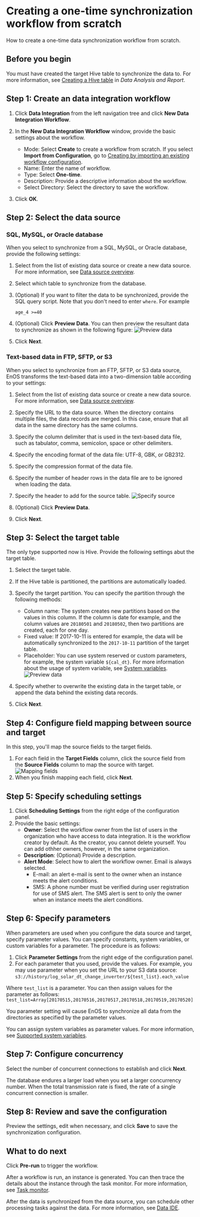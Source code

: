 # Creating a one-time synchronization workflow from scratch

How to create a one-time data synchronization workflow from scratch.

## Before you begin

You must have created the target Hive table to synchronize the data to. For more information, see [Creating a Hive table](https://docs.envisioniot.com/docs/analysis-report/en/latest/data_explorer/creating_hivetable.html) in *Data Analysis and Report*.

## Step 1: Create an data integration workflow

1. Click **Data Integration** from the left navigation tree and click **New Data Integration Workflow**.
2. In the **New Data Integration Workflow** window, provide the basic settings about the workflow.
   - Mode: Select **Create** to create a workflow from scratch. If you select **Import from Configuration**, go to [Creating by importing an existing workflow configuration](importing_existing_config).
   - Name: Enter the name of workflow.
   - Type: Select **One-time**.
   - Description: Provide a descriptive information about the workflow.
   - Select Directory: Select the directory to save the workflow.

3. Click **OK**.

## Step 2: Select the data source

### SQL, MySQL, or Oracle database

When you select to synchronize from a SQL, MySQL, or Oracle database, provide the following settings:

1. Select from the list of existing data source or create a new data source. For more information, see [Data source overview](../data_source/datasource_overview).
2. Select which table to synchronize from the database.
3. (Optional) If you want to filter the data to be synchronized, provide the SQL query script. Note that you don't need to enter `where`. For example
   ```
   age_4 >=40
   ```

4. (Optional) Click **Preview Data**. You can then preview the resultant data to synchronize as shown in the following figure:
    ![Preview data](media/sql_source.png)

5. Click **Next**.

### Text-based data in FTP, SFTP, or S3

When you select to synchronize from an FTP, SFTP, or S3 data source, EnOS transforms the text-based data into a two-dimension table according to your settings:

1. Select from the list of existing data source or create a new data source. For more information, see [Data source overview](../data_source/datasource_overview).
2. Specify the URL to the data source. When the directory contains multiple files, the data records are merged. In this case, ensure that all data in the same directory has the same columns.
3. Specify the column delimiter that is used in the text-based data file, such as tabulator, comma, semicolon, space or other delimiters.
4. Specify the encoding format of the data file: UTF-8, GBK, or GB2312.
5. Specify the compression format of the data file.
6. Specify the number of header rows in the data file are to be ignored when loading the data.
7. Specify the header to add for the source table.
   ![Specify source](media/s3_source.png)

8. (Optional) Click **Preview Data**.
9. Click **Next**.


## Step 3: Select the target table

The only type supported now is Hive. Provide the following settings abut the target table.
1. Select the target table.
2. If the Hive table is partitioned, the partitions are automatically loaded.
3. Specify the target partition. You can specify the partition through the following methods:
   - Column name: The system creates new partitions based on the values in this column. If the column is date for example, and the column values are `20180501` and `20180502`, then two partitions are created, each for one day.
   - Fixed value: If 2017-10-11 is entered for example, the data will be automatically synchronized to the `2017-10-11` partition of the target table.
   - Placeholder: You can use system reserved or custom parameters, for example, the system variable `${cal_dt}`. For more information about the usage of system variable, see [System variables](../data_ide/system_variables).
    ![Preview data](media/sql_target.png)  

4. Specify whether to overwrite the existing data in the target table, or append the data behind the existing data records.
5. Click **Next**.

## Step 4: Configure field mapping between source and target
In this step, you'll map the source fields to the target fields.

1. For each field in the **Target Fields** column, click the source field from the **Source Fields** column to map the source with target.
   ![Mapping fields](media/sql_mapping.png)
2. When you finish mapping each field, click **Next**.

## Step 5: Specify scheduling settings

1. Click **Scheduling Settings** from the right edge of the configuration panel.
2. Provide the basic settings:
   - **Owner**: Select the workflow owner from the list of users in the organization who have access to data integration. It is the workflow creator by default. As the creator, you cannot delete yourself. You can add othher owners, however, in the same organization.
   - **Description**: (Optional) Provide a description.
   - **Alert Mode**: Select how to alert the workflow owner. Email is always selected.
      - E-mail: an alert e-mail is sent to the owner when an instance meets the alert conditions.
      - SMS: A phone number must be verified during user registration for use of SMS alert. The SMS alert is sent to only the owner when an instance meets the alert conditions.


## Step 6: Specify parameters

When parameters are used when you configure the data source and target, specify parameter values. You can specify constants, system variables, or custom variables for a parameter. The procedure is as follows:

1. Click **Parameter Settings** from the right edge of the configuration panel.
2. For each parameter that you used, provide the values. For example, you may use parameter when you set the URL to your S3 data source:
  `s3://history/log_solar_dt_change_inverter/${test_list}.each_value`

  Where `test_list` is a parameter. You can then assign values for the parameter as follows:
  `test_list=Array[20170515,20170516,20170517,20170518,20170519,20170520]`

  You parameter setting will cause EnOS to synchronize all data from the directories as specified by the parameter values.

You can assign system variables as parameter values. For more information, see [Supported system variables](../data_ide/system_variables).

## Step 7: Configure concurrency
Select the number of concurrent connections to establish and click **Next**.

The database endures a larger load when you set a larger concurrency number. When the total transmission rate is fixed, the rate of a single concurrent connection is smaller.


## Step 8: Review and save the configuration

Preview the settings, edit when necessary, and click **Save** to save the synchronization configuration.

## What to do next

Click **Pre-run** to trigger the workflow.

After a workflow is run, an instance is generated. You can then trace the details about the instance through the task monitor. For more information, see [Task monitor](../task_monitor/monitoring_workflow_manual).

After the data is synchronized from the data source, you can schedule other processing tasks against the data. For more information, see [Data IDE](../data_ide/dataide_overview).
